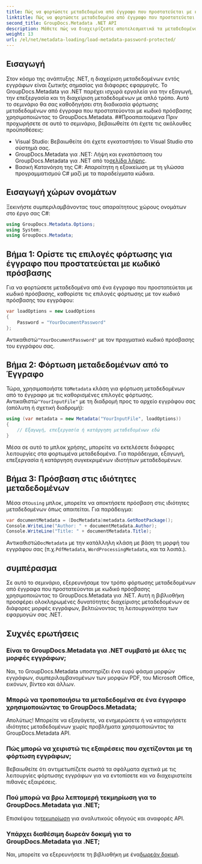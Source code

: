 ```yaml
---
title: Πώς να φορτώσετε μεταδεδομένα από έγγραφο που προστατεύεται με κωδικό πρόσβασης στο .NET
linktitle: Πώς να φορτώσετε μεταδεδομένα από έγγραφο που προστατεύεται με κωδικό πρόσβασης στο .NET
second_title: GroupDocs.Metadata .NET API
description: Μάθετε πώς να διαχειρίζεστε αποτελεσματικά τα μεταδεδομένα εγγράφων με το GroupDocs.Metadata για .NET. Εξαγωγή, επεξεργασία και διαχείριση μεταδεδομένων απρόσκοπτα στις εφαρμογές σας .NET.
weight: 13
url: /el/net/metadata-loading/load-metadata-password-protected/
---
```

## Εισαγωγή
Στον κόσμο της ανάπτυξης .NET, η διαχείριση μεταδεδομένων εντός εγγράφων είναι ζωτικής σημασίας για διάφορες εφαρμογές. Το GroupDocs.Metadata για .NET παρέχει ισχυρά εργαλεία για την εξαγωγή, την επεξεργασία και τη διαχείριση μεταδεδομένων με απλό τρόπο. Αυτό το σεμινάριο θα σας καθοδηγήσει στη διαδικασία φόρτωσης μεταδεδομένων από έγγραφα που προστατεύονται με κωδικό πρόσβασης χρησιμοποιώντας το GroupDocs.Metadata.
##Προαπαιτούμενα
Πριν προχωρήσετε σε αυτό το σεμινάριο, βεβαιωθείτε ότι έχετε τις ακόλουθες προϋποθέσεις:
- Visual Studio: Βεβαιωθείτε ότι έχετε εγκαταστήσει το Visual Studio στο σύστημά σας.
-  GroupDocs.Metadata για .NET: Λήψη και εγκατάσταση του GroupDocs.Metadata για .NET από το[σελίδα λήψης](https://releases.groupdocs.com/metadata/net/).
- Βασική Κατανόηση της C#: Απαραίτητη η εξοικείωση με τη γλώσσα προγραμματισμού C# μαζί με τα παραδείγματα κώδικα.

## Εισαγωγή χώρων ονομάτων
Ξεκινήστε συμπεριλαμβάνοντας τους απαραίτητους χώρους ονομάτων στο έργο σας C#:
```csharp
using GroupDocs.Metadata.Options;
using System;
using GroupDocs.Metadata;
```
## Βήμα 1: Ορίστε τις επιλογές φόρτωσης για έγγραφο που προστατεύεται με κωδικό πρόσβασης
Για να φορτώσετε μεταδεδομένα από ένα έγγραφο που προστατεύεται με κωδικό πρόσβασης, καθορίστε τις επιλογές φόρτωσης με τον κωδικό πρόσβασης του εγγράφου:
```csharp
var loadOptions = new LoadOptions
{
    Password = "YourDocumentPassword"
};
```
 Αντικαθιστώ`"YourDocumentPassword"` με τον πραγματικό κωδικό πρόσβασης του εγγράφου σας.
## Βήμα 2: Φόρτωση μεταδεδομένων από το Έγγραφο
 Τώρα, χρησιμοποιήστε το`Metadata` κλάση για φόρτωση μεταδεδομένων από το έγγραφο με τις καθορισμένες επιλογές φόρτωσης. Αντικαθιστώ`"YourInputFile"` με τη διαδρομή προς το αρχείο εγγράφου σας (απόλυτη ή σχετική διαδρομή):
```csharp
using (var metadata = new Metadata("YourInputFile", loadOptions))
{
    // Εξαγωγή, επεξεργασία ή κατάργηση μεταδεδομένων εδώ
}
```
Μέσα σε αυτό το μπλοκ χρήσης, μπορείτε να εκτελέσετε διάφορες λειτουργίες στα φορτωμένα μεταδεδομένα. Για παράδειγμα, εξαγωγή, επεξεργασία ή κατάργηση συγκεκριμένων ιδιοτήτων μεταδεδομένων.
## Βήμα 3: Πρόσβαση στις ιδιότητες μεταδεδομένων
 Μέσα στο`using` μπλοκ, μπορείτε να αποκτήσετε πρόσβαση στις ιδιότητες μεταδεδομένων όπως απαιτείται. Για παράδειγμα:
```csharp
var documentMetadata = (DocMetadata)metadata.GetRootPackage();
Console.WriteLine("Author: " + documentMetadata.Author);
Console.WriteLine("Title: " + documentMetadata.Title);
```
 Αντικαθιστώ`DocMetadata` με την κατάλληλη κλάση με βάση τη μορφή του εγγράφου σας (π.χ.`PdfMetadata`, `WordProcessingMetadata`, και τα λοιπά.).

## συμπέρασμα
Σε αυτό το σεμινάριο, εξερευνήσαμε τον τρόπο φόρτωσης μεταδεδομένων από έγγραφα που προστατεύονται με κωδικό πρόσβασης χρησιμοποιώντας το GroupDocs.Metadata για .NET. Αυτή η βιβλιοθήκη προσφέρει ολοκληρωμένες δυνατότητες διαχείρισης μεταδεδομένων σε διάφορες μορφές εγγράφων, βελτιώνοντας τη λειτουργικότητα των εφαρμογών σας .NET.

## Συχνές ερωτήσεις
### Είναι το GroupDocs.Metadata για .NET συμβατό με όλες τις μορφές εγγράφων;
Ναι, το GroupDocs.Metadata υποστηρίζει ένα ευρύ φάσμα μορφών εγγράφων, συμπεριλαμβανομένων των μορφών PDF, του Microsoft Office, εικόνων, βίντεο και άλλων.
### Μπορώ να τροποποιήσω τα μεταδεδομένα σε ένα έγγραφο χρησιμοποιώντας το GroupDocs.Metadata;
Απολύτως! Μπορείτε να εξαγάγετε, να ενημερώσετε ή να καταργήσετε ιδιότητες μεταδεδομένων χωρίς προβλήματα χρησιμοποιώντας τα GroupDocs.Metadata API.
### Πώς μπορώ να χειριστώ τις εξαιρέσεις που σχετίζονται με τη φόρτωση εγγράφων;
Βεβαιωθείτε ότι αντιμετωπίζετε σωστά τα σφάλματα σχετικά με τις λειτουργίες φόρτωσης εγγράφων για να εντοπίσετε και να διαχειριστείτε πιθανές εξαιρέσεις.
### Πού μπορώ να βρω λεπτομερή τεκμηρίωση για το GroupDocs.Metadata για .NET;
 Επισκέψου το[τεκμηρίωση](https://tutorials.groupdocs.com/metadata/net/) για αναλυτικούς οδηγούς και αναφορές API.
### Υπάρχει διαθέσιμη δωρεάν δοκιμή για το GroupDocs.Metadata για .NET;
 Ναι, μπορείτε να εξερευνήσετε τη βιβλιοθήκη με ένα[δωρεάν δοκιμή](https://releases.groupdocs.com/).